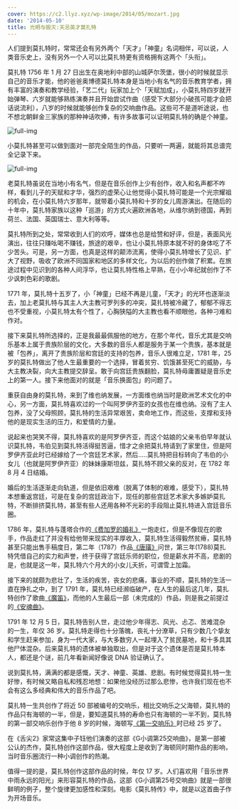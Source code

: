 ```yaml
---
cover: https://c2.llyz.xyz/wp-image/2014/05/mozart.jpg
date: '2014-05-10'
title: 光明与毁灭:天忌英才莫扎特
---
```



人们提到莫扎特时，常常还会有另外两个「天才」「神童」名词相伴，可以说，人类音乐史上，没有另外一个人可以比莫扎特更有资格拥有这两个「头衔」。

莫扎特 1756 年 1 月 27 日出生在奥地利中部的山城萨尔茨堡，很小的时候就显示自己的音乐才能，他的爸爸奥博德莫扎特本身是当地小有名气的音乐教育学者，拥有丰富的演奏和教学经验，「艺二代」玩家加上个「天赋加成」，小莫扎特四岁就开始弹琴、六岁就能够熟练演奏并且开始尝试作曲（感受下大部分小破孩可能才会把话说流利），八岁的时候就能够创作复杂的交响曲作品。这些可不是道听途说，也不想北朝鲜金三家族的那种神话吹捧，有许多故事可以证明莫扎特的确是个神童。

![full-img](https://c2.llyz.xyz/wp-image/2014/05/Salzburg-Altstadt-small.jpg)

小莫扎特甚至可以做到面对一部完全陌生的作品，只要听一两遍，就能将其总谱完全记录下来。

![full-img](https://c2.llyz.xyz/wp-image/2014/05/mozart-child.jpg)

老莫扎特虽说在当地小有名气，但是在音乐创作上少有创作，收入和名声都不咋样，看到儿子的天赋和才华，强烈的虚荣心让他觉得小莫扎特可能是一个光宗耀祖的机会，在小莫扎特六岁那年，就带着小莫扎特和十岁的女儿周游演出。在随后的十年中，莫扎特家族以这种「巡游」的方式火遍欧洲各地，从维尔纳到德国，再到荷兰、法国、英国瑞士、意大利等等。

莫扎特所到之处，常常收到人们的欢呼，媒体也总是给赞和好评，但是，表面风光演出，往往只赚吆喝不赚钱，旅途的艰辛，也让小莫扎特原本就不好的身体吃了不少苦头。可是，另一方面，也真是这样的颠沛流离，使得小莫扎特增长了见识、扩大了视野，吸收了欧洲不同国家和地区的多样文化，为以后的创作做了积累。在旅途过程中见识到的各种人间浮华，也让莫扎特性格上早熟，在小小年纪就创作了不少讽刺色彩的歌剧。

1771 年，莫扎特十五岁了，小「神童」已经不再是儿童，「天才」的光环也逐渐淡去，加上老莫扎特与其主人大主教可罗列多的冲突，莫扎特被冷藏了，郁郁不得志也不受重视，小莫扎特太有个性了，心胸狭隘的大主教也看不顺眼他，各种刁难和作对。

接下来莫扎特所选择的，正是我最最佩服他的地方，在那个年代，音乐尤其是交响乐基本上属于贵族阶层的文化，大多数的音乐人都是服务于某一个贵族，基本就是被「包养」，离开了贵族阶层和宫廷的支持的包养，音乐人很难立足，1781 年，25岁的莫扎特做出了他人生最重要的一个选择，冒着贫穷、饥饿甚至死亡的威胁，与大主教决裂，向大主教提交辞呈。敢于向宫廷贵族翻脸，莫扎特毋庸置疑是音乐史上的第一人。接下来他面对的就是「音乐换面包」的问题了。

重获自由身的莫扎特，来到了维也纳发展，一方面维也纳当时是欧洲艺术文化的中心，另一方面，莫扎特喜欢过的一个叫阿罗伊齐亚的女孩也在维也纳。没有了主人包养，没了父母照顾，莫扎特的生活异常艰苦，卖命地工作，而这些，支撑和支持他的是现实生活的压力，和爱情的力量。

说起来也哭笑不得，莫扎特喜欢的是阿罗伊齐亚，而这个姑娘的父亲韦伯早年就认识莫扎特，韦伯见到莫扎特活得挺苦逼，惜才之余把莫扎特请到了家里住，但是阿罗伊齐亚此时已经嫁给了一个宫廷艺术家，然后.....莫扎特把目标转向了韦伯的小女儿（也就是阿罗伊齐亚）的妹妹康斯坦兹，莫扎特不顾父亲的反对，在 1782 年 8 月 4 日结婚。

婚后的生活逐渐走向轨道，但是依旧艰难（脱离了体制的艰难，感受下），莫扎特本想重返宫廷，可是在复杂的宫廷政治下，现任的那些宫廷艺术家大多嫉妒莫扎特，不断排挤莫扎特，甚至有些人还用各种不光彩的手段阻止莫扎特进入宫廷音乐圈。

1786 年，莫扎特与蓬塔合作的[《费加罗的婚礼》](https://www.xiami.com/song/1770365627?spm=a1z1s.3521865.23309997.43.t9ogW3)一炮走红，但是不像现在的歌手，作品走红了并没有给他带来现实的丰厚收入，莫扎特生活得毅然贫瘠，莫扎特甚至只能出售手稿度日，第二年（1787）作品[《唐璜》](https://www.xiami.com/song/1771996838?spm=a1z1s.3521865.23309997.1.LJeVB2)问世，第三年(1788)莫扎特凭借自己的实力和声誉，终于获得了宫廷乐师的职位，但是薪水并不高，悲剧的是，也就是这一年，莫扎特六个月大的小女儿夭折，可谓雪上加霜。

接下来的就颇为悲壮了，生活的疾苦，丧女的悲痛，事业的不顺，莫扎特的生活一直在挣扎之中，到了 1791 年，莫扎特已经濒临破产，在人生的最后这几年，莫扎特创作了歌曲[《魔笛》](https://www.xiami.com/song/1771996834?spm=a1z1s.3521865.23309997.59.XOaWpA)，而他的人生最后一部（未完成的）作品，则是我之前提过的[《安魂曲》](https://www.xiami.com/song/1771310822?spm=a1z1s.3521865.23309997.1.3dR3EA)。

1791 年 12 月 5 日，莫扎特告别人世，走过他少年得志、风光、忐忑、苦难混杂的一生，年仅 36 岁。莫扎特走得也十分落魄，丧礼十分潦草，只有少数几个挚友和学生赶来参加，身为一代大家，与大多数穷人一起埋入了贫民墓地，和十多具其他尸体混杂。后来莫扎特的遗体被单独取出，但是对于这个遗体是否是莫扎特本人，都还是个谜，前几年看新闻好像说 DNA 验证确认了。

说到莫扎特，满满的都是感慨，天才、神童、英雄、悲剧。有时候觉得莫扎特一生好惨，有时候又略自私和残忍地想：如果他没经历过那么悲惨，也许我们现在也不会有这么多经典和伟大的音乐作品了吧。

莫扎特一生共创作了将近 50 部被编号的交响乐，相比交响乐之父海顿，莫扎特的作品只有海顿的一半，但是，要知道莫扎特的寿命也只有海顿的一半不到，莫扎特的第一部交响乐创作于他 8 岁的时候，海顿写[《第一交响乐》](https://www.xiami.com/album/1289159558?spm=a1z1s.3521869.23310041.3.fd07xr)时已经 25 岁了。

在《舌尖2》家常这集中子钰他们演奏的这部《G小调第25交响曲》，是第一部被公认的杰作，莫扎特创作这部作品，很大程度上是收到了海顿同时期作品的影响，当时音乐圈流行一种小调创作的热潮。

值得一提的是，莫扎特创作这部作品的时候，年仅 17 岁。人们喜欢用「音乐世界中雨永远的阳光」来形容莫扎特的作品，这部《G小调第25号交响曲》就是一部很鲜明的例子，整个旋律更加感性和深刻。电影《莫扎特传》中，就是以这首曲子作为开场音乐。
